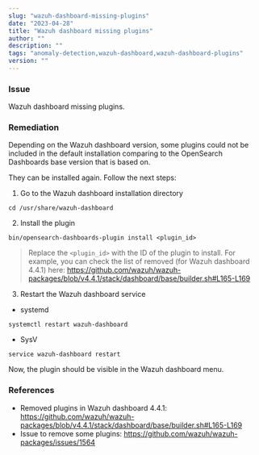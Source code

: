 ```yaml
---
slug: "wazuh-dashboard-missing-plugins"
date: "2023-04-28"
title: "Wazuh dashboard missing plugins"
author: ""
description: ""
tags: "anomaly-detection,wazuh-dashboard,wazuh-dashboard-plugins"
version: ""
---
```


### Issue

Wazuh dashboard missing plugins.

### Remediation

Depending on the Wazuh dashboard version, some plugins could not be included in the default installation comparing to the OpenSearch Dashboards base version that is based on.

They can be installed again. Follow the next steps:

1. Go to the Wazuh dashboard installation directory
```
cd /usr/share/wazuh-dashboard
```
2. Install the plugin
```
bin/opensearch-dashboards-plugin install <plugin_id>
```
> Replace the `<plugin_id>` with the ID of the plugin to install. For example, you can check the list of removed (for Wazuh dashboard 4.4.1) here: https://github.com/wazuh/wazuh-packages/blob/v4.4.1/stack/dashboard/base/builder.sh#L165-L169

3. Restart the Wazuh dashboard service

- systemd
```
systemctl restart wazuh-dashboard
```

- SysV
```
service wazuh-dashboard restart
```

Now, the plugin should be visible in the Wazuh dashboard menu.

### References

- Removed plugins in Wazuh dashboard 4.4.1: https://github.com/wazuh/wazuh-packages/blob/v4.4.1/stack/dashboard/base/builder.sh#L165-L169
- Issue to remove some plugins: https://github.com/wazuh/wazuh-packages/issues/1564